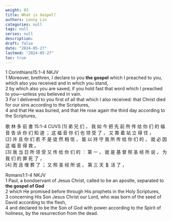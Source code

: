 ```yaml
---
weight: 03
title: What is Gospel?
authors: Lenny Lin
categories: null
tags: null
series: null
description: 
draft: false
date: "2024-05-27"
lastmod: "2024-05-27"
toc: true
---
```


<!--more-->

‪1 Corinthians‬15:1-4 NKJV  
1 Moreover, brethren, I declare to you <b>the gospel</b> which I preached to you, which also you received and in which you stand,   
2 by which also you are saved, if you hold fast that word which I preached to you—unless you believed in vain.  
3 For I delivered to you first of all that which I also received: that Christ died for our sins according to the Scriptures,   
4 and that He was buried, and that He rose again the third day according to the Scriptures,

歌 林 多 前 書 15:1-4 CUVS 
[1] 弟 兄 们 ， 我 如 今 把 先 前 所 传 给 你 们 的 福 音 告 诉 你 们 知 道 ； 这 福 音 你 们 也 领 受 了 ， 又 靠 着 站 立 得 住 ，   
[2] 并 且 你 们 若 不 是 徒 然 相 信 ， 能 以 持 守 我 所 传 给 你 们 的 ， 就 必 因 这 福 音 得 救 。   
[3] 我 当 日 所 领 受 又 传 给 你 们 的 ： 第 一 ， 就 是 基 督 照 圣 经 所 说 ， 为 我 们 的 罪 死 了 ，   
[4] 而 且 埋 葬 了 ； 又 照 圣 经 所 说 ， 第 三 天 复 活 了 ，


‪Romans‬1:1-4 NKJV  
1 Paul, a bondservant of Jesus Christ, called to be an apostle, separated to <b>the gospel of God</b>   
2 which He promised before through His prophets in the Holy Scriptures,   
3 concerning His Son Jesus Christ our Lord, who was born of the seed of David according to the flesh,   
4 and declared to be the Son of God with power according to the Spirit of holiness, by the resurrection from the dead.
